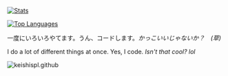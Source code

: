 <a href="https://github.com/anuraghazra/github-readme-stats"><img draggable="false" alt="Stats" src="https://github-readme-stats.vercel.app/api?username=keishispl&theme=tokyonight&show_icons=true"></a>

<a href="https://github.com/anuraghazra/github-readme-stats"><img draggable="false" alt="Top Languages" src="https://github-readme-stats.vercel.app/api/top-langs/?username=keishispl&theme=tokyonight"></a>

一度にいろいろやてます。うん、コードします。*かっこいいじゃないか？　(草)*

I do a lot of different things at once. Yes, I code. *Isn't that cool? lol*

![keishispl.github](https://count.getloli.com/@keishispl.github?theme=rule34&darkmode=0)
